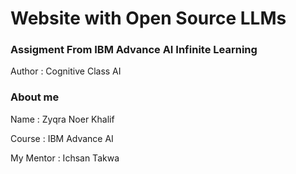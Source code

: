 #  Website with Open Source LLMs
### Assigment From IBM Advance AI Infinite Learning

Author : Cognitive Class AI

### About me

Name : Zyqra Noer Khalif 

Course : IBM Advance AI

My Mentor : Ichsan Takwa
